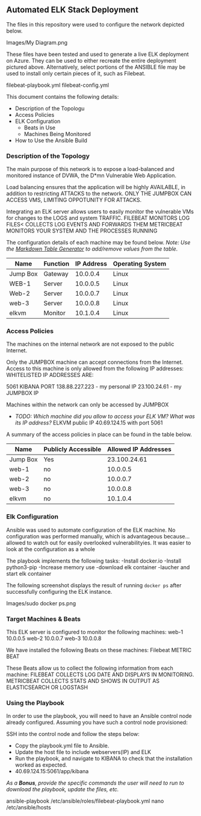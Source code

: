 ## Automated ELK Stack Deployment

The files in this repository were used to configure the network depicted below.

Images/My Diagram.png

These files have been tested and used to generate a live ELK deployment on Azure. They can be used to either recreate the entire deployment pictured above. Alternatively, select portions of the ANSIBLE file may be used to install only certain pieces of it, such as Filebeat.

filebeat-playbook.yml
filebeat-config.yml

This document contains the following details:
- Description of the Topologu
- Access Policies
- ELK Configuration
  - Beats in Use
  - Machines Being Monitored
- How to Use the Ansible Build


### Description of the Topology

The main purpose of this network is to expose a load-balanced and monitored instance of DVWA, the D*mn Vulnerable Web Application.

Load balancing ensures that the application will be highly AVAILABLE, in addition to restricting ATTACKS to the network.
ONLY THE JUMPBOX CAN ACCESS VMS, LIMITING OPPOTUNITY FOR ATTACKS.

Integrating an ELK server allows users to easily monitor the vulnerable VMs for changes to the LOGS and system TRAFFIC.
FILEBEAT MONITORS LOG FILES< COLLECTS LOG EVENTS AND FORWARDS THEM
METRICBEAT MONITORS YOUR SYSTEM AND THE PROCESSES RUNNING

The configuration details of each machine may be found below.
_Note: Use the [Markdown Table Generator](http://www.tablesgenerator.com/markdown_tables) to add/remove values from the table_.

| Name     | Function | IP Address | Operating System |
|----------|----------|------------|------------------|
| Jump Box | Gateway  |10.0.0.4    |Linux             |
| WEB-1    | Server   |10.0.0.5    |Linux             |
| Web-2    | Server   |10.0.0.7    |Linux             |
| web-3    | Server   | 10.0.0.8   |Linux             |
| elkvm    | Monitor  |10.1.0.4    |Linux             |

### Access Policies

The machines on the internal network are not exposed to the public Internet. 

Only the JUMPBOX machine can accept connections from the Internet. Access to this machine is only allowed from the following IP addresses:
WHITELISTED IP ADDRESSES ARE:

5061 KIBANA PORT
138.88.227.223 - my personal IP
23.100.24.61 - my JUMPBOX IP

Machines within the network can only be accessed by JUMPBOX
- _TODO: Which machine did you allow to access your ELK VM? What was its IP address?_
	ELKVM public IP 40.69.124.15 with port 5061

A summary of the access policies in place can be found in the table below.

| Name     | Publicly Accessible | Allowed IP Addresses |
|----------|---------------------|----------------------|
| Jump Box | Yes                 | 23.100.24.61         |
| web-1    | no                  |  10.0.0.5            |
| web-2    | no                  |  10.0.0.7            |
| web-3    | no                  | 10.0.0.8             |
|elkvm     |no                   |10.1.0.4              |


### Elk Configuration

Ansible was used to automate configuration of the ELK machine. No configuration was performed manually, which is advantageous because...
allowed to watch out for easily overlooked vulnerabilityies. It was easier to look at the configuration as a whole

The playbook implements the following tasks:
-Install docker.io
-Install python3-pip
-Increase memory use
-download elk container
-laucher and start elk container

The following screenshot displays the result of running `docker ps` after successfully configuring the ELK instance.

Images/sudo docker ps.png

### Target Machines & Beats
This ELK server is configured to monitor the following machines:
web-1 10.0.0.5
web-2 10.0.0.7
web-3 10.0.0.8

We have installed the following Beats on these machines:
Filebeat
METRIC BEAT

These Beats allow us to collect the following information from each machine:
FILEBEAT COLLECTS LOG DATE AND DISPLAYS IN MONITORING. METRICBEAT COLLECTS STATS AND SHOWS IN OUTPUT AS ELASTICSEARCH OR LOGSTASH

### Using the Playbook
In order to use the playbook, you will need to have an Ansible control node already configured. Assuming you have such a control node provisioned: 

SSH into the control node and follow the steps below:
- Copy the playbook.yml file to Ansible.
- Update the host file to include webservers(IP) and ELK
- Run the playbook, and navigate to KIBANA to check that the installation worked as expected.
- 40.69.124.15:5061/app/kibana


_As a **Bonus**, provide the specific commands the user will need to run to download the playbook, update the files, etc._

ansible-playbook /etc/ansible/roles/filebeat-playbook.yml
nano /etc/ansible/hosts